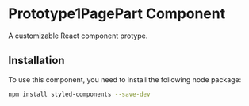 # Prototype1PagePart Component

A customizable React component protype.

## Installation

To use this component, you need to install the following node package:

```bash
npm install styled-components --save-dev
